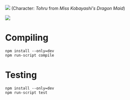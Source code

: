 ![](https://i.imgur.com/cLgaJwh.png)
(Character: *Tohru* from *Miss Kobayashi's Dragon Maid*)

![](https://img.shields.io/npm/v/mtlc.svg?colorB=%23C5383B&style=flat-square)

# Compiling

`npm install --only=dev`   
`npm run-script compile`

# Testing

`npm install --only=dev`   
`npm run-script test`